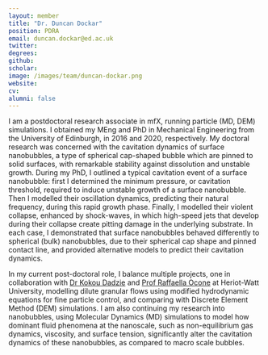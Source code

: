 ```yaml
---
layout: member
title: "Dr. Duncan Dockar"
position: PDRA
email: duncan.dockar@ed.ac.uk
twitter: 
degrees: 
github: 
scholar: 
image: /images/team/duncan-dockar.png
website: 
cv: 
alumni: false
---
```


I am a postdoctoral research associate in mfX, running particle (MD, DEM) simulations. I obtained my MEng and PhD in Mechanical Engineering from the University of Edinburgh, in 2016 and 2020, respectively. My doctoral research was concerned with the cavitation dynamics of surface nanobubbles, a type of spherical cap-shaped bubble which are pinned to solid surfaces, with remarkable stability against dissolution and unstable growth. During my PhD, I outlined a typical cavitation event of a surface nanobubble: first I determined the minimum pressure, or cavitation threshold, required to induce unstable growth of a surface nanobubble. Then I modelled their oscillation dynamics, predicting their natural frequency, during this rapid growth phase. Finally, I modelled their violent collapse, enhanced by shock-waves, in which high-speed jets that develop during their collapse create pitting damage in the underlying substrate. In each case, I demonstrated that surface nanobubbles behaved differently to spherical (bulk) nanobubbles, due to their spherical cap shape and pinned contact line, and provided alternative models to predict their cavitation dynamics.

In my current post-doctoral role, I balance multiple projects, one in collaboration with [Dr Kokou Dadzie](http://home.eps.hw.ac.uk/~kd102/) and [Prof Raffaella Ocone](https://researchportal.hw.ac.uk/en/persons/raffaella-ocone) at Heriot-Watt University, modelling dilute granular flows using modified hydrodynamic equations for fine particle control, and comparing with Discrete Element Method (DEM) simulations. I am also continuing my research into nanobubbles, using Molecular Dynamics (MD) simulations to model how dominant fluid phenomena at the nanoscale, such as non-equilibrium gas dynamics, viscosity, and surface tension, significantly alter the cavitation dynamics of these nanobubbles, as compared to macro scale bubbles.